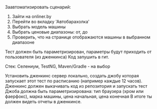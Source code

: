 Заавтоматизировать сценарий:

1. Зайти на onliner.by
2. Перейти во вкладку 'Автобарахолка'
3. Выбрать модель машины
4. Выбрать ценовые диапазоны: от, до
5. Проверить, что на странице отображаются машины в выбранном диапазоне

Тест должен быть параметризирован, параметры будут приходить от пользователя (из дженкинса)
Код запушить в гит.

Стек: Селениум, TestNG, Maven/Gradle - на выбор

Установить дженкинс сервер локально, создать джобу которая запускает этот тест по расписанию (например каждые 12 часов).
Дженкинс должен выкачивать код из репозитория и запускать тест
Джоба должна быть параметризирована: тип браузера (хром или фаерфокс), марка машины, цена начальная, цена конечная
В итоге ты должен видеть отчеты в дженкинсе.